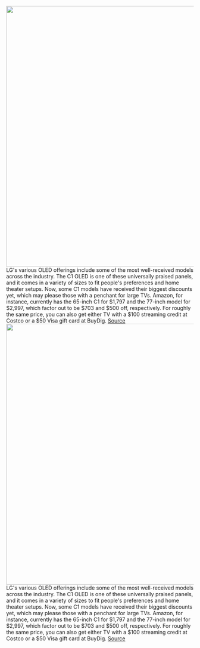 <img src='https://cdn.vox-cdn.com/thumbor/DfI5h11GC9r5S7uNtjCuyXePVH0=/0x0:2708x1523/1200x800/filters:focal(1138x546:1570x978)/cdn.vox-cdn.com/uploads/chorus_image/image/69916841/LG_C1_Lifestyle_Photo.0.jpeg' width='700px' /><br/>
LG's various OLED offerings include some of the most well-received models across the industry. The C1 OLED is one of these universally praised panels, and it comes in a variety of sizes to fit people's preferences and home theater setups. Now, some C1 models have received their biggest discounts yet, which may please those with a penchant for large TVs. Amazon, for instance, currently has the 65-inch C1 for $1,797 and the 77-inch model for $2,997, which factor out to be $703 and $500 off, respectively. For roughly the same price, you can also get either TV with a $100 streaming credit at Costco or a $50 Visa gift card at BuyDig.
<a href='https://www.theverge.com/good-deals/2021/9/27/22696856/lg-c1-4k-oled-tv-ps5-xbox-series-x-amazon-buydig-costco-deal-sale'> Source <a/><img src='https://cdn.vox-cdn.com/thumbor/DfI5h11GC9r5S7uNtjCuyXePVH0=/0x0:2708x1523/1200x800/filters:focal(1138x546:1570x978)/cdn.vox-cdn.com/uploads/chorus_image/image/69916841/LG_C1_Lifestyle_Photo.0.jpeg' width='700px' /><br/>
LG's various OLED offerings include some of the most well-received models across the industry. The C1 OLED is one of these universally praised panels, and it comes in a variety of sizes to fit people's preferences and home theater setups. Now, some C1 models have received their biggest discounts yet, which may please those with a penchant for large TVs. Amazon, for instance, currently has the 65-inch C1 for $1,797 and the 77-inch model for $2,997, which factor out to be $703 and $500 off, respectively. For roughly the same price, you can also get either TV with a $100 streaming credit at Costco or a $50 Visa gift card at BuyDig.
<a href='https://www.theverge.com/good-deals/2021/9/27/22696856/lg-c1-4k-oled-tv-ps5-xbox-series-x-amazon-buydig-costco-deal-sale'> Source <a/>